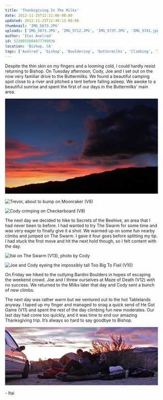 ```yaml
---
title: 'Thanksgiving In The Milks'
date: 2012-11-25T12:11:00-08:00
updated: 2012-11-25T12:40:13-08:00
thumbnail: 'IMG_5673.JPG'
uploads: ['IMG_5673.JPG', 'IMG_5712.JPG', 'IMG_5737.JPG', 'IMG_5741.jpg', 'IMG_5748.jpg', 'IMG_5674.JPG']
author: 'Itai Axelrad'
id: 5238055004877709036
location: 'Bishop, CA'
tags: ['Axelrad', 'bishop', 'Bouldering', 'buttermilks', 'Climbing', 'Itai']
---
```


Despite the thin skin on my fingers and a looming cold, I could hardly resist returning to Bishop. On Tuesday afternoon, Cody, Joe and I set out on the now very familiar drive to the Buttermilks. We found a beautiful camping spot close to a river and pitched a tent before falling asleep. We awoke to a beautiful sunrise and spent the first of our days in the Buttermilks' main area.

![Sunrise in the Buttermilks](uploads/IMG_5673.JPG)

![Trevor, about to bump on Moonraker (V8)](uploads/IMG_5712.JPG)

![Cody crimping on Checkerboard (V8)](uploads/IMG_5737.JPG)

The next day we decided to hike to Secrets of the Beehive, an area that I had never been to before. I had wanted to try The Swarm for some time and was very eager to finally give it a shot. We warmed up on some fun nearby climbs and jumped on The Swarm. I gave it four goes before splitting my tip. I had stuck the first move and hit the next hold though, so I felt content with the day.

![Itai on The Swarm (V13), photo by Cody](uploads/IMG_5741.jpg)

![Joe and Cody eyeing the impossibly tall Too Big To Flail (V10)](uploads/IMG_5748.jpg)

On Friday we hiked to the outlying Bardini Boulders in hopes of escaping the weekend crowd. Joe and I threw ourselves at Maze of Death (V12) with no success. We returned to the Milks later that day and Cody sent a bunch of new climbs.

The next day was rather warm but we ventured out to the hot Tablelands anyway. I taped up my finger and managed to snag a quick send of He Got Game (V11) and spent the rest of the day climbing fun new moderates. Our last day had come too quickly, and it was time to end our amazing Thanksgiving trip. It’s always so hard to say goodbye to Bishop.

![](uploads/IMG_5674.JPG)

\- Itai
